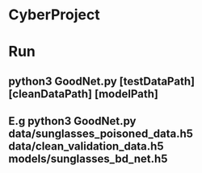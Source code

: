 # CyberProject

# Run
## python3 GoodNet.py [testDataPath] [cleanDataPath] [modelPath]
## E.g python3 GoodNet.py data/sunglasses_poisoned_data.h5 data/clean_validation_data.h5 models/sunglasses_bd_net.h5
